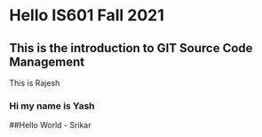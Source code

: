 # Hello IS601 Fall 2021
## This is the introduction to GIT Source Code Management
This is Rajesh
### Hi my name is Yash
##Hello World - Srikar

